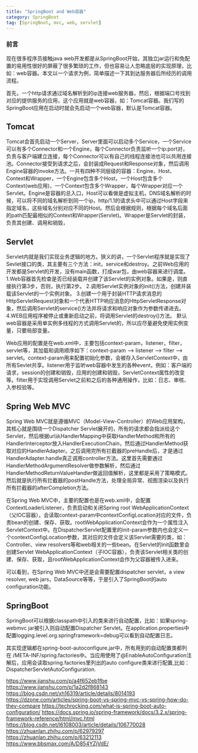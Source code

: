 ```yaml
---
title: "SpringBoot and Web容器"
category: SpringBoot
tag: [SpringBoot, mvc, web, servlet]
---
```

### 前言
现在很多程序员接触java web开发都是从SpringBoot开始，其独立jar运行和免配置的易用性很好的屏蔽了很多繁琐的工作，但也容易让人忽略底层的实现原理，比如：web容器。本文以一个请求为例，简单描述一下其到达服务器后所经历的调用流程。

首先，一个http请求通过域名解析到的ip连接web服务器，然后，根据端口号找到对应的提供服务的应用，这个应用就是web容器，如：Tomcat容器。我们写的SpringBoot应用在启动时就会先启动一个web容器，默认是Tomcat容器。
## Tomcat
Tomcat会首先启动一个Server，Server里面可以启动多个Service，一个Service可以有多个Connector和一个Engine，每个Connector负责监听一个ip:port对，负责与客户端建立连接，每个Connector可以有自己的线程连接池也可以共用连接池。Connector接受到请求之后，会封装成Request和Response对象，然后调用Engine容器的invoke方法。一共有四种不同层级的容器：Engine、Host、Context和Wrapper，一个Engine包含多个Host，一个Host包含多个Context(web应用)，一个Context包含多个Wrapper，每个Wrapper对应一个Servlet。Engine是容器的总入口，Host可以看做是虚拟主机，DNS域名解析的时候，可以将不同的域名解析到同一个ip，http/1.1的请求头中可以通过Host字段来指定域名，这些域名分别对应不同的Host。然后会根据规则，根据每个域名后面的path匹配最相似的Context和Wrapper(Servlet)。Wrapper是Servlet的封装，负责其创建、调用和销毁，
## Servlet
Servlet内就是我们实现业务逻辑的地方。狭义的讲，一个Servlet程序就是实现了Sevlet接口的类，其主要有三个方法：init，service和destroy。之前Web应用的开发都是Servlet的开发，没有main函数，打成war包，由web容器来进行调度。
1.Web容器首先检查是否已经装载并创建了该Servlet的实例对象。如果是，则直接执行第3步，否则，执行第2步。
2.调用Servlet实例对象的init()方法，创建并装载该Servlet的一个实例对象。
3.创建一个用于封装HTTP请求消息的HttpServletRequest对象和一个代表HTTP响应消息的HttpServletResponse对象，然后调用Servlet的service()方法并将请求和响应对象作为参数传递进去。
4.WEB应用程序被停止或重新启动之前，将调用Servlet的destroy()方法。
默认web容器是采用单实例多线程的方式调用Servlet的，所以应尽量避免使用实例变量，只要局部变量。

Web应用的配置是在web.xml中，主要包括context-param，listener，filter，servlet等，其加载和调用顺序如下：context-param --> listener --> filter --> servlet。context-param用来配置初始化参数，会被存入ServletContext中，由所有Sevlet共享。listener用于监听web容器中发生的各种event，例如：客户端的请求，session的创建和销毁，应用的创建和销毁，ServletContext属性的改变等。filter用于实现调用Servlet之前和之后的各种通用操作，比如：日志、审核、入参校验等。
## Spring Web MVC
Spring Web MVC就是遵循MVC（Model-View-Controller）的Web应用架构，其核心就是围绕一个Dispatcher Servlet展开的，所有的请求都会指派给这个Servlet，然后根据url从HandlerMapping中获取HandlerMethod和所有的HandlerInterceptor放入HandlerExecutionChain，然后通过HandlerMethod获取对应的HandlerAdapter。之后调用完所有拦截器的preHandle后，才是通过HandlerAdapter.handle真正调用controller方法。这里首先需要通过HandlerMethodArgumentResolver做参数解析，然后通过HandlerMethodReturnValueHandler做返回值解析，这里都是采用了策略模式。然后就是执行所有拦截器的postHandle方法，处理全局异常、视图渲染以及执行所有拦截器的afterCompletion方法。

在Spring Web MVC中，主要的配置也是在web.xml中，会配置ContextLoaderListener，负责启动和关闭Spring root WebApplicationContext（父IOC容器），会读取context-param中contextConfigLocation对应的文件，负责bean的创建、保存、获取。rootWebApplicationContext会作为一个属性注入ServletContext中。在DispatcherServlet配置里的init-param参数内也会定义一个contextConfigLocation参数，其对应的文件会定义该Servlet需要的类，如：Controller、view resolvers等和web相关的一些bean。在Servlet的init函数里会创建Servlet WebApplicationContext（子IOC容器），负责该Servlet相关类的创建、保存、获取，且rootWebApplicationContext会作为父容器被传入进来。

可以看到，在Spring Web MVC中还是会需要配置dispatcher servlet，a view resolver, web jars，DataSource等等，于是引入了SpringBoot的auto configuration功能。
## SpringBoot
SpringBoot可以根据classpath中引入的类来进行自动配置，比如：如果spring-webmvc jar被引入则自动配置Dispatcher Servlet。在application.properties中配置logging.level.org.springframework=debug可以看到自动配置日志。

其实现逻辑都在spring-boot-autoconfigure.jar中，所有用到的自动配置类都列在 /META-INF/spring.factories中。当应用使用了@EnableAutoConfiguration注解后，应用会读取spring.factories里列出的auto configure类来进行配置,比如：DispatcherServletAutoConfiguration.

https://www.jianshu.com/p/a4f652eb1fbe
https://www.jianshu.com/p/1a2d2f868143
https://blog.csdn.net/xh16319/article/details/8014193
https://dzone.com/articles/spring-boot-vs-spring-mvc-vs-spring-how-do-they-compare
https://techrocking.com/what-is-spring-boot-auto-configuration/
https://docs.spring.io/spring-framework/docs/3.2.x/spring-framework-reference/html/mvc.html
https://blog.csdn.net/l6108003/article/details/106770028
https://zhuanlan.zhihu.com/p/62979297
https://zhuanlan.zhihu.com/p/63212113
https://www.bbsmax.com/A/D854YZjVdE/